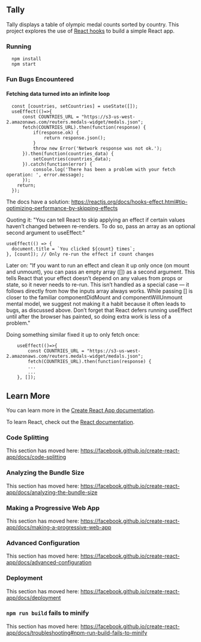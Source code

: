 ## Tally
Tally displays a table of olympic medal counts sorted by country. This project explores the use of [React hooks](https://reactjs.org/docs/hooks-intro.html) to build a simple React app.
### Running
```
  npm install
  npm start
```
### Fun Bugs Encountered
#### Fetching data turned into an infinite loop
```
  const [countries, setCountries] = useState([]);
  useEffect(()=>{
      const COUNTRIES_URL = "https://s3-us-west-2.amazonaws.com/reuters.medals-widget/medals.json";
      fetch(COUNTRIES_URL).then(function(response) {
          if(response.ok) {
              return response.json();
          }
          throw new Error('Network response was not ok.');
      }).then(function(countries_data) {
          setCountries(countries_data);
      }).catch(function(error) {
          console.log('There has been a problem with your fetch operation: ', error.message);
      });
    return;
  });
```
The docs have a solution: https://reactjs.org/docs/hooks-effect.html#tip-optimizing-performance-by-skipping-effects

Quoting it: "You can tell React to skip applying an effect if certain values haven’t changed between re-renders. To do so, pass an array as an optional second argument to useEffect:"
```
useEffect(() => {
  document.title = `You clicked ${count} times`;
}, [count]); // Only re-run the effect if count changes
```

Later on: "If you want to run an effect and clean it up only once (on mount and unmount), you can pass an empty array ([]) as a second argument. This tells React that your effect doesn’t depend on any values from props or state, so it never needs to re-run. This isn’t handled as a special case — it follows directly from how the inputs array always works. While passing [] is closer to the familiar componentDidMount and componentWillUnmount mental model, we suggest not making it a habit because it often leads to bugs, as discussed above. Don’t forget that React defers running useEffect until after the browser has painted, so doing extra work is less of a problem."

Doing something similar fixed it up to only fetch once:

```
    useEffect(()=>{
        const COUNTRIES_URL = "https://s3-us-west-2.amazonaws.com/reuters.medals-widget/medals.json";
        fetch(COUNTRIES_URL).then(function(response) {
        ...
        ...
    }, []);
```


## Learn More

You can learn more in the [Create React App documentation](https://facebook.github.io/create-react-app/docs/getting-started).

To learn React, check out the [React documentation](https://reactjs.org/).

### Code Splitting

This section has moved here: https://facebook.github.io/create-react-app/docs/code-splitting

### Analyzing the Bundle Size

This section has moved here: https://facebook.github.io/create-react-app/docs/analyzing-the-bundle-size

### Making a Progressive Web App

This section has moved here: https://facebook.github.io/create-react-app/docs/making-a-progressive-web-app

### Advanced Configuration

This section has moved here: https://facebook.github.io/create-react-app/docs/advanced-configuration

### Deployment

This section has moved here: https://facebook.github.io/create-react-app/docs/deployment

### `npm run build` fails to minify

This section has moved here: https://facebook.github.io/create-react-app/docs/troubleshooting#npm-run-build-fails-to-minify
